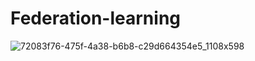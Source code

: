 # Federation-learning
![72083f76-475f-4a38-b6b8-c29d664354e5_1108x598](https://github.com/user-attachments/assets/f082db7e-59a0-4af8-810c-5f3d9226eaf0)
